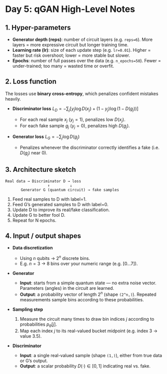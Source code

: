 # Day 5: qGAN High-Level Notes

## 1. Hyper-parameters

* **Generator depth (reps)**: number of circuit layers (e.g. `reps=6`). More layers = more expressive circuit but longer training time.
* **Learning rate (lr)**: size of each update step (e.g. `lr=0.01`). Higher = faster but risk overshoot; lower = more stable but slower.
* **Epochs**: number of full passes over the data (e.g. `n_epochs=50`). Fewer = under-trained; too many = wasted time or overfit.

## 2. Loss function

The losses use **binary cross-entropy**, which penalizes confident mistakes heavily.

* **Discriminator loss**
  $L_D = -\sum_j \bigl[y_j \log D(x_j) + (1-y_j) \log(1 - D(g_j))\bigr]$

  * For each real sample $x_j$ ($y_j=1$), penalizes low $D(x_j)$.
  * For each fake sample $g_j$ ($y_j=0$), penalizes high $D(g_j)$.

* **Generator loss**
  $L_G = -\sum_j \log D(g_j)$

  * Penalizes whenever the discriminator correctly identifies a fake (i.e. $D(g_j)$ near 0).

## 3. Architecture sketch

```
Real data → Discriminator D → loss
                   ↑         ↓
       Generator G (quantum circuit) → fake samples
```

1. Feed real samples to D with label=1.
2. Feed G’s generated samples to D with label=0.
3. Update D to improve its real/fake classification.
4. Update G to better fool D.
5. Repeat for N epochs.

## 4. Input / output shapes

* **Data discretization**

  * Using $n$ qubits → $2^n$ discrete bins.
  * E.g. $n=3$ → 8 bins over your numeric range (e.g. \[0…7]).

* **Generator**

  * **Input**: starts from a simple quantum state — no extra noise vector. Parameters (angles) in the circuit are learned.
  * **Output**: a probability vector of length $2^n$ (shape `(2^n,)`). Repeated measurements sample bins according to these probabilities.

* **Sampling step**

  1. Measure the circuit many times to draw bin indices $j$ according to probabilities $p_\theta[j]$.
  2. Map each index $j$ to its real-valued bucket midpoint (e.g. index 3 → value 3.5).

* **Discriminator**

  * **Input**: a single real-valued sample (shape `(1,)`), either from true data or G’s output.
  * **Output**: a scalar probability $D(\cdot)\in[0,1]$ indicating real vs. fake.

